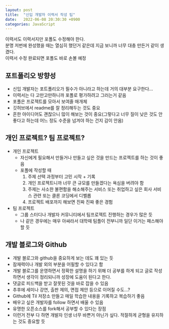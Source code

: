```yaml
---
layout: post
title:  "신입 개발자 이력서 작성 팁"
date:   2022-06-08 20:30:30 +0900
categories: JavaScript
---
```


이력서도 이력서지만 포폴도 수정해야 한다.  
분명 저번에 완성했을 때는 열심히 했던거 같은데 지금 보니까 너무 대충 만든거 같이 생겼다.  
이력서 수정 완료되면 포폴도 바로 손볼 예정  

## 포트폴리오 방향성
- 신입 개발자는 포트폴리오가 필수가 아니라고 하는데 거의 대부분 요구한다...
- 이력서는 다 고만고만하니까 포폴로 평가하려고 그러는거 같음
- 포폴은 프로젝트를 모아서 보여줄 매개체
- 깃허브에서 readme를 잘 정리해두는 것도 중요
- 흔한 아이디어도 괜찮으니 많이 해보는 것이 중요(그렇다고 너무 질이 낮은 것도 안좋다고 하는데 어느 정도 수준을 넘겨야 하는 건지 감이 안옴)

## 개인 프로젝트? 팀 프로젝트?
- 개인 프로젝트
  - 자신에게 필요해서 만들거나 만들고 싶은 것을 만드는 프로젝트를 하는 것이 좋음
  - 포폴에 작성할 때
    1. 주제 선택 과정부터 고민 시작 + 기록
    2. 개인 프로젝트니까 너무 큰 규모를 만들겠다는 욕심을 버려야 함
    3. 주제는 사소한 불편함을 해소해주는 서비스 또는 취업하고 싶은 회사 서비스 관련 또는 클론 코딩에서 디벨롭
    4. 프로젝트 배포까지 해보면 진짜 진짜 좋은 경험
- 팀 프로젝트
  - 그룹 스터디나 개발자 커뮤니티에서 팀프로젝트 진행하는 경우가 많은 듯
  - 나 같은 경우에는 매우 아싸라서 대학때 팀플이 전부니까 일단 이거는 패스해야 할 듯

## 개발 블로그와 Github
- 개발 블로그와 github을 중요하게 보는 데도 꽤 있는 듯
- 잠재력이나 개발 외의 부분을 어필할 수 있다고 함
- 개발 블로그를 운영하면서 정확한 설명을 하기 위해 더 공부를 하게 되고 글로 작성하면서 생각이 정리되니까 성장에 도움이 된다고 한다.
- 댓글로 피드백을 받고 잘못된 것을 바로 잡을 수 있음
- 추후에 세미나 강연, 출판 제의, 면접 제안 등으로 이어질 수도...?
- Github에 Til 저장소 만들고 매일 학습한 내용을 기록하고 복습하기 좋음
- 배우고 싶은 개발자를 follow 하면서 배울 수 있음
- 유명한 오픈소스를 fork해서 공부할 수 있다는 장점
- 이런거 전부 다 하면 개발자 인생 너무 바쁜거 아닌가 싶다. 적절하게 균형을 유지하는 것도 중요할 듯 